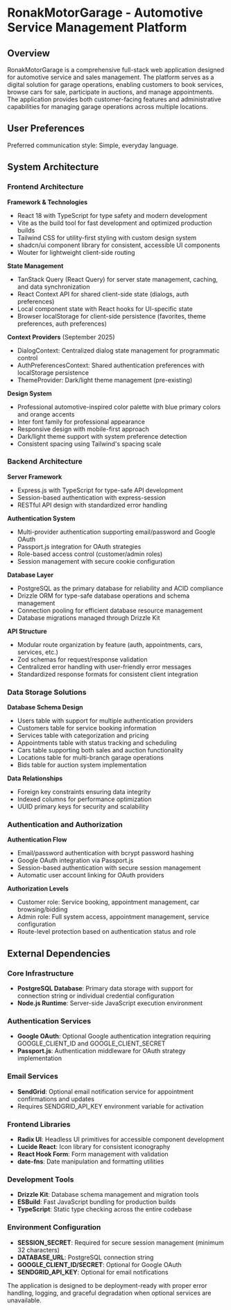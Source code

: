 # RonakMotorGarage - Automotive Service Management Platform

## Overview

RonakMotorGarage is a comprehensive full-stack web application designed for automotive service and sales management. The platform serves as a digital solution for garage operations, enabling customers to book services, browse cars for sale, participate in auctions, and manage appointments. The application provides both customer-facing features and administrative capabilities for managing garage operations across multiple locations.

## User Preferences

Preferred communication style: Simple, everyday language.

## System Architecture

### Frontend Architecture

**Framework & Technologies**
- React 18 with TypeScript for type safety and modern development
- Vite as the build tool for fast development and optimized production builds
- Tailwind CSS for utility-first styling with custom design system
- shadcn/ui component library for consistent, accessible UI components
- Wouter for lightweight client-side routing

**State Management**
- TanStack Query (React Query) for server state management, caching, and data synchronization
- React Context API for shared client-side state (dialogs, auth preferences)
- Local component state with React hooks for UI-specific state
- Browser localStorage for client-side persistence (favorites, theme preferences, auth preferences)

**Context Providers** (September 2025)
- DialogContext: Centralized dialog state management for programmatic control
- AuthPreferencesContext: Shared authentication preferences with localStorage persistence
- ThemeProvider: Dark/light theme management (pre-existing)

**Design System**
- Professional automotive-inspired color palette with blue primary colors and orange accents
- Inter font family for professional appearance
- Responsive design with mobile-first approach
- Dark/light theme support with system preference detection
- Consistent spacing using Tailwind's spacing scale

### Backend Architecture

**Server Framework**
- Express.js with TypeScript for type-safe API development
- Session-based authentication with express-session
- RESTful API design with standardized error handling

**Authentication System**
- Multi-provider authentication supporting email/password and Google OAuth
- Passport.js integration for OAuth strategies
- Role-based access control (customer/admin roles)
- Session management with secure cookie configuration

**Database Layer**
- PostgreSQL as the primary database for reliability and ACID compliance
- Drizzle ORM for type-safe database operations and schema management
- Connection pooling for efficient database resource management
- Database migrations managed through Drizzle Kit

**API Structure**
- Modular route organization by feature (auth, appointments, cars, services, etc.)
- Zod schemas for request/response validation
- Centralized error handling with user-friendly error messages
- Standardized response formats for consistent client integration

### Data Storage Solutions

**Database Schema Design**
- Users table with support for multiple authentication providers
- Customers table for service booking information
- Services table with categorization and pricing
- Appointments table with status tracking and scheduling
- Cars table supporting both sales and auction functionality
- Locations table for multi-branch garage operations
- Bids table for auction system implementation

**Data Relationships**
- Foreign key constraints ensuring data integrity
- Indexed columns for performance optimization
- UUID primary keys for security and scalability

### Authentication and Authorization

**Authentication Flow**
- Email/password authentication with bcrypt password hashing
- Google OAuth integration via Passport.js
- Session-based authentication with secure session management
- Automatic user account linking for OAuth providers

**Authorization Levels**
- Customer role: Service booking, appointment management, car browsing/bidding
- Admin role: Full system access, appointment management, service configuration
- Route-level protection based on authentication status and role

## External Dependencies

### Core Infrastructure
- **PostgreSQL Database**: Primary data storage with support for connection string or individual credential configuration
- **Node.js Runtime**: Server-side JavaScript execution environment

### Authentication Services
- **Google OAuth**: Optional Google authentication integration requiring GOOGLE_CLIENT_ID and GOOGLE_CLIENT_SECRET
- **Passport.js**: Authentication middleware for OAuth strategy implementation

### Email Services
- **SendGrid**: Optional email notification service for appointment confirmations and updates
- Requires SENDGRID_API_KEY environment variable for activation

### Frontend Libraries
- **Radix UI**: Headless UI primitives for accessible component development
- **Lucide React**: Icon library for consistent iconography
- **React Hook Form**: Form management with validation
- **date-fns**: Date manipulation and formatting utilities

### Development Tools
- **Drizzle Kit**: Database schema management and migration tools
- **ESBuild**: Fast JavaScript bundling for production builds
- **TypeScript**: Static type checking across the entire codebase

### Environment Configuration
- **SESSION_SECRET**: Required for secure session management (minimum 32 characters)
- **DATABASE_URL**: PostgreSQL connection string
- **GOOGLE_CLIENT_ID/SECRET**: Optional for Google OAuth
- **SENDGRID_API_KEY**: Optional for email notifications

The application is designed to be deployment-ready with proper error handling, logging, and graceful degradation when optional services are unavailable.